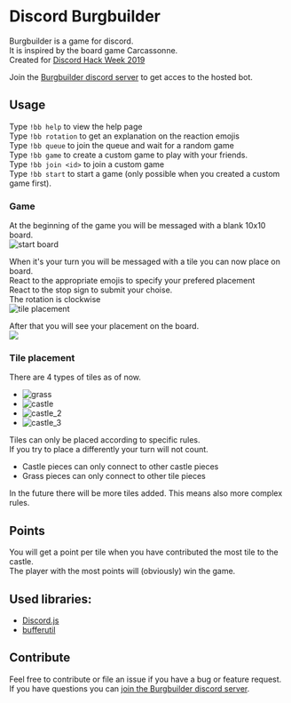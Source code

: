 # Discord Burgbuilder #
Burgbuilder is a game for discord.<br>
It is inspired by the board game Carcassonne.<br>
Created for [Discord Hack Week 2019](https://blog.discordapp.com/discord-community-hack-week-build-and-create-alongside-us-6b2a7b7bba33)

Join the [Burgbuilder discord server](https://discord.gg/ae2avNc) to get acces to the hosted bot.

## Usage ##
Type ```!bb help``` to view the help page<br>
Type ```!bb rotation``` to get an explanation on the reaction emojis<br>
Type ```!bb queue``` to join the queue and wait for a random game<br>
Type ```!bb game``` to create a custom game to play with your friends.<br>
Type ```!bb join <id>``` to join a custom game<br>
Type ```!bb start``` to start a game (only possible when you created a custom game first).<br>

### Game ###
At the beginning of the game you will be messaged with a blank 10x10 board.<br>
![start board](https://cdn.drachenfrucht1.de/start.png)

When it's your turn you will be messaged with a tile you can now place on board.<br>
React to the appropriate emojis to specify your prefered placement<br>
React to the stop sign to submit your choise.<br>
The rotation is clockwise<br>
![tile placement](https://cdn.drachenfrucht1.de/selection.png)

After that you will see your placement on the board.<br>
![](https://cdn.drachenfrucht1.de/placement.png)

### Tile placement ###
There are 4 types of tiles as of now.<br>
- ![grass](https://github.com/Drachenfrucht1/discord-burgbuilder/blob/master/img/grass.png?raw=true)<br>
- ![castle](https://github.com/Drachenfrucht1/discord-burgbuilder/blob/master/img/castle.png?raw=true)<br>
- ![castle_2](https://github.com/Drachenfrucht1/discord-burgbuilder/blob/master/img/castle_wall2_0.png?raw=true)<br>
- ![castle_3](https://github.com/Drachenfrucht1/discord-burgbuilder/blob/master/img/castle_wall3_0.png?raw=true)<br>

Tiles can only be placed according to specific rules.<br>
If you try to place a differently your turn will not count.<br>
- Castle pieces can only connect to other castle pieces
- Grass pieces can only connect to other tile pieces

In the future there will be more tiles added.
This means also more complex rules.

## Points ##
You will get a point per tile when you have contributed the most tile to the castle.<br>
The player with the most points will (obviously) win the game.<br>


## Used libraries: ##
- [Discord.js](https://github.com/discordjs/discord.js)
- [bufferutil](https://github.com/websockets/bufferutil)

## Contribute ##
Feel free to contribute or file an issue if you have a bug or feature request.<br>
If you have questions you can [join the Burgbuilder discord server](https://discord.gg/ae2avNc).